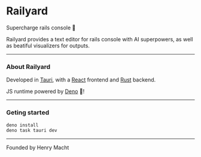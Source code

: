 # Railyard
Supercharge rails console 🚂

Railyard provides a text editor for rails console with AI superpowers, as well as beatiful visualizers for outputs.

---

### About Railyard

Developed in [Tauri](https://tauri.app/), with a [React](https://react.dev/) frontend and [Rust](https://rust-lang.org/) backend. 

JS runtime powered by [Deno](https://deno.com/) 🦖!

---

### Geting started

```bash
deno install
deno task tauri dev
```

---

Founded by Henry Macht
